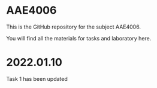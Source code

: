 # AAE4006
This is the GitHub repository for the subject AAE4006.

You will find all the materials for tasks and laboratory here. 

# 2022.01.10
Task 1 has been updated

